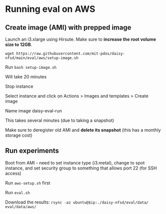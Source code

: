 # Running eval on AWS

## Create image (AMI) with prepped image

Launch an i3.xlarge using Hirsute. Make sure to **increase the root volume size
to 12GB**.

`wget https://raw.githubusercontent.com/mit-pdos/daisy-nfsd/main/eval/aws/setup-image.sh`

Run `bash setup-image.sh`

Will take 20 minutes

Stop instance

Select instance and click on Actions > Images and templates > Create image

Name image daisy-eval-run

This takes several minutes (due to taking a snapshot)

Make sure to deregister old AMI and **delete its snapshot** (this has a monthly
storage cost)

## Run experiments

Boot from AMI - need to set instance type (i3.metal), change to spot instance,
and set security group to something that allows port 22 (for SSH access)

Run `aws-setup.sh` first

Run `eval.sh`

Download the results: `rsync -az ubuntu@$ip:./daisy-nfsd/eval/data/ eval/data/aws/`
